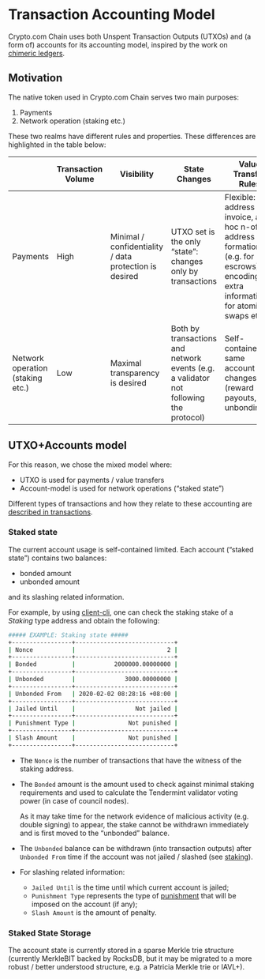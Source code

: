 # Transaction Accounting Model

Crypto.com Chain uses both Unspent Transaction Outputs (UTXOs) and (a form of) accounts for its accounting model, inspired by the work on [chimeric ledgers](https://eprint.iacr.org/2018/262.pdf).

## Motivation

The native token used in Crypto.com Chain serves two main purposes:

1. Payments
2. Network operation (staking etc.)

These two realms have different rules and properties. These differences are highlighted in the table below:

|                                  | Transaction Volume | Visibility                                             | State Changes                                                                         | Value Transfer Rules                                                                                                                     |
| -------------------------------- | ------------------ | ------------------------------------------------------ | ------------------------------------------------------------------------------------- | ---------------------------------------------------------------------------------------------------------------------------------------- |
| Payments                         | High               | Minimal / confidentiality / data protection is desired | UTXO set is the only “state”: changes only by transactions                            | Flexible: new address per invoice, ad-hoc n-of-m address formations (e.g. for escrows); encoding extra information for atomic swaps etc. |
| Network operation (staking etc.) | Low                | Maximal transparency is desired                        | Both by transactions and network events (e.g. a validator not following the protocol) | Self-contained: same account changes (reward payouts, unbonding…)                                                                        |

## UTXO+Accounts model

For this reason, we chose the mixed model where:

- UTXO is used for payments / value transfers
- Account-model is used for network operations (“staked state”)

Different types of transactions and how they relate to these accounting are [described in transactions](./transaction).

### Staked state

The current account usage is self-contained limited. Each account (“staked state”) contains two balances:

- bonded amount
- unbonded amount

and its slashing related information.

For example, by using [client-cli](../wallets/client-cli.md#staking-operations), one can check the staking stake of a _Staking_ type address and obtain the following:

```bash
##### EXAMPLE: Staking state #####
+-----------------+----------------------------+
| Nonce           |                          2 |
+-----------------+----------------------------+
| Bonded          |           2000000.00000000 |
+-----------------+----------------------------+
| Unbonded        |              3000.00000000 |
+-----------------+----------------------------+
| Unbonded From   | 2020-02-02 08:28:16 +08:00 |
+-----------------+----------------------------+
| Jailed Until    |                 Not jailed |
+-----------------+----------------------------+
| Punishment Type |               Not punished |
+-----------------+----------------------------+
| Slash Amount    |               Not punished |
+-----------------+----------------------------+
```

- The `Nonce` is the number of transactions that have the witness of the staking address.

- The `Bonded` amount is the amount used to check against minimal staking requirements and used to calculate the Tendermint validator voting power (in case of council nodes).

  As it may take time for the network evidence of malicious activity (e.g. double signing) to appear, the stake cannot be withdrawn immediately and is first moved to the “unbonded” balance.

- The `Unbonded` balance can be withdrawn (into transaction outputs) after `Unbonded From` time if the account was not jailed / slashed (see [staking](./staking)).

- For slashing related information:
  - `Jailed Until` is the time until which current account is jailed;
  - `Punishment Type` represents the type of [punishment](./reward-and-punishments.md#validator-punishments) that will be imposed on the account (if any);
  - `Slash Amount` is the amount of penalty.

### Staked State Storage

The account state is currently stored in a sparse Merkle trie structure (currently MerkleBIT backed by RocksDB, but it may be migrated to a more robust / better understood structure, e.g. a Patricia Merkle trie or IAVL+).
